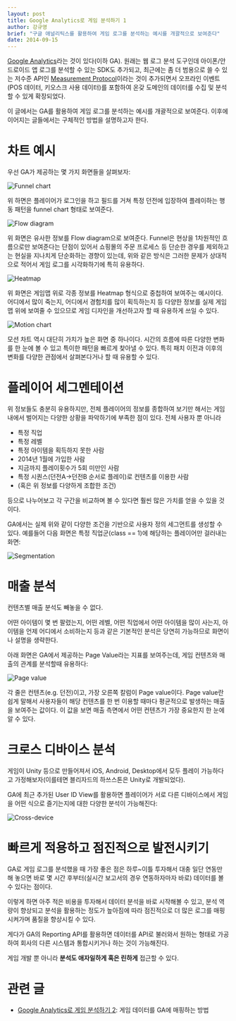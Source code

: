 ```yaml
---
layout: post
title: Google Analytics로 게임 분석하기 1
author: 강규영
brief: "구글 애널리틱스를 활용하여 게임 로그를 분석하는 예시를 개괄적으로 보여준다"
date: 2014-09-15
---
```

[Google Analytics](http://www.google.com/analytics/)라는 것이 있다(이하 GA). 원래는 웹 로그 분석 도구인데 아이폰/안드로이드 앱 로그를 분석할 수 있는 SDK도 추가되고, 최근에는 좀 더 범용으로 쓸 수 있는 저수준 API인 [Measurement Protocol](https://developers.google.com/analytics/devguides/collection/protocol/v1/)이라는 것이 추가되면서 오프라인 이벤트(POS 데이터, 키오스크 사용 데이터)를 포함하여 온갖 도메인의 데이터를 수집 및 분석할 수 있게 확장되었다.

이 글에서는 GA를 활용하여 게임 로그를 분석하는 예시를 개괄적으로 보여준다. 이후에 이어지는 글들에서는 구체적인 방법을 설명하고자 한다.


# 차트 예시

우선 GA가 제공하는 몇 가지 화면들을 살펴보자:

![Funnel chart](/img/posts/2014-09-15-analyze_game_using_ga_1/funnel.png)

위 하면은 플레이어가 로그인을 하고 필드를 거쳐 특정 던전에 입장하여 플레이하는 행동 패턴을 funnel chart 형태로 보여준다.

![Flow diagram](/img/posts/2014-09-15-analyze_game_using_ga_1/flow_diagram.png)

위 화면은 유사한 정보를 Flow diagram으로 보여준다. Funnel은 현상을 1차원적인 흐름으로만 보여준다는 단점이 있어서 쇼핑몰의 주문 프로세스 등 단순한 경우를 제외하고는 현실을 지나치게 단순화하는 경향이 있는데, 위와 같은 방식은 그러한 문제가 상대적으로 적어서 게임 로그를 시각화하기에 특히 유용하다.

![Heatmap](/img/posts/2014-09-15-analyze_game_using_ga_1/heatmap.png)

위 화면은 게임맵 위로 각종 정보를 Heatmap 형식으로 중첩하여 보여주는 예시이다. 어디에서 많이 죽는지, 어디에서 경험치를 많이 획득하는지 등 다양한 정보를 실제 게임맵 위에 보여줄 수 있으므로 게임 디자인을 개선하고자 할 때 유용하게 쓰일 수 있다.

![Motion chart](/img/posts/2014-09-15-analyze_game_using_ga_1/motion_chart.png)

모션 차트 역시 대단히 가치가 높은 화면 중 하나이다. 시간의 흐름에 따른 다양한 변화를 한 눈에 볼 수 있고 특이한 패턴을 빠르게 찾아낼 수 있다. 특히 패치 이전과 이후의 변화를 다양한 관점에서 살펴본다거나 할 때 유용할 수 있다.


# 플레이어 세그멘테이션

위 정보들도 충분히 유용하지만, 전체 플레이어의 정보를 종합하여 보기만 해서는 게임 내에서 벌어지는 다양한 상황을 파악하기에 부족한 점이 있다. 전체 사용자 뿐 아니라

*   특정 직업
*   특정 레벨
*   특정 아이템을 획득하지 못한 사람
*   2014년 1월에 가입한 사람
*   지금까지 플레이횟수가 5회 미만인 사람
*   특정 시퀀스(던전A->던전B 순서로 플레이)로 컨텐츠를 이용한 사람
*   (혹은 위 정보를 다양하게 조합한 조건)

등으로 나누어보고 각 구간을 비교하며 볼 수 있다면 훨씬 많은 가치를 얻을 수 있을 것이다.

GA에서는 실제 위와 같이 다양한 조건을 기반으로 사용자 정의 세그먼트를 생성할 수 있다. 예를들어 다음 화면은 특정 직업군(class == 1)에 해당하는 플레이어만 걸러내는 화면:

![Segmentation](/img/posts/2014-09-15-analyze_game_using_ga_1/segmentation.png)


# 매출 분석

컨텐츠별 매출 분석도 빼놓을 수 없다.

어떤 아이템이 몇 번 팔렸는지, 어떤 레벨, 어떤 직업에서 어떤 아이템을 많이 사는지, 아이템을 언제 어디에서 소비하는지 등과 같은 기본적인 분석은 당연히 가능하므로 화면이나 설명을 생략한다.

아래 화면은 GA에서 제공하는 Page Value라는 지표를 보여주는데, 게임 컨텐츠와 매출의 관계를 분석할때 유용하다:

![Page value](/img/posts/2014-09-15-analyze_game_using_ga_1/page_value.png)

각 줄은 컨텐츠(e.g. 던전)이고, 가장 오른쪽 칼럼이 Page value이다. Page value란 쉽게 말해서 사용자들이 해당 컨텐츠를 한 번 이용할 때마다 평균적으로 발생하는 매출을 보여주는 값이다. 이 값을 보면 매출 측면에서 어떤 컨텐츠가 가장 중요한지 한 눈에 알 수 있다.


# 크로스 디바이스 분석

게임이 Unity 등으로 만들어져서 iOS, Android, Desktop에서 모두 플레이 가능하다고 가정해보자(이를테면 블리자드의 하쓰스톤은 Unity로 개발되었다).

GA에 최근 추가된 User ID View를 활용하면 플레이어가 서로 다른 디바이스에서 게임을 어떤 식으로 즐기는지에 대한 다양한 분석이 가능해진다:

![Cross-device](/img/posts/2014-09-15-analyze_game_using_ga_1/cross-device.png)


# 빠르게 적용하고 점진적으로 발전시키기

GA로 게임 로그를 분석했을 때 가장 좋은 점은 하루~이틀 투자해서 대충 일단 연동만 해 놓으면 바로 몇 시간 후부터(실시간 보고서의 경우 연동하자마자 바로) 데이터를 볼 수 있다는 점이다.

이렇게 하면 아주 적은 비용을 투자해서 데이터 분석을 바로 시작해볼 수 있고, 분석 역량이 향상되고 분석을 활용하는 정도가 높아짐에 따라 점진적으로 더 많은 로그를 매핑시켜가며 품질을 향상시킬 수 있다.

게다가 GA의 Reporting API를 활용하면 데이터를 API로 불러와서 원하는 형태로 가공하여 회사의 다른 시스템과 통합시키거나 하는 것이 가능해진다.

게임 개발 뿐 아니라 **분석도 애자일하게 혹은 린하게** 접근할 수 있다.


# 관련 글

*   [Google Analytics로 게임 분석하기 2](http://www.boxnwhis.kr/2014/11/08/analyze_game_using_ga_2.html): 게임 데이터를 GA에 매핑하는 방법
